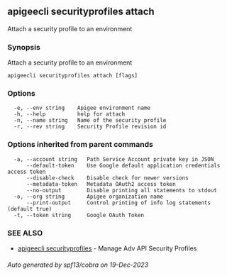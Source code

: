 ## apigeecli securityprofiles attach

Attach a security profile to an environment

### Synopsis

Attach a security profile to an environment

```
apigeecli securityprofiles attach [flags]
```

### Options

```
  -e, --env string    Apigee environment name
  -h, --help          help for attach
  -n, --name string   Name of the security profile
  -r, --rev string    Security Profile revision id
```

### Options inherited from parent commands

```
  -a, --account string   Path Service Account private key in JSON
      --default-token    Use Google default application credentials access token
      --disable-check    Disable check for newer versions
      --metadata-token   Metadata OAuth2 access token
      --no-output        Disable printing all statements to stdout
  -o, --org string       Apigee organization name
      --print-output     Control printing of info log statements (default true)
  -t, --token string     Google OAuth Token
```

### SEE ALSO

* [apigeecli securityprofiles](apigeecli_securityprofiles.md)	 - Manage Adv API Security Profiles

###### Auto generated by spf13/cobra on 19-Dec-2023
